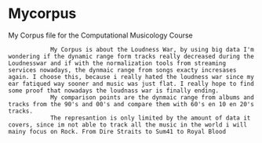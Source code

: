 # Mycorpus
My Corpus file for the Computational Musicology Course
				
				My Corpus is about the Loudness War, by using big data I'm wondering if the dynamic range form tracks really decreased during the Loudnesswar and if with the normalization tools from streaming services nowadays, the dynmaic range from songs exacty incresases again. I choose this, because i really hated the loudness war since my ear fatiqued way sooner and music was just flat. I really hope to find some proof that nowadays the loudnass war is finally ending.
				My comparison points are the dynmaic range from albums and tracks from the 90's and 00's and compare them with 60's en 10 en 20's tracks.
				The represantion is only limited by the amount of data it covers, since im not able to track all the music in the world i will mainy focus on Rock. From Dire Straits to Sum41 to Royal Blood
